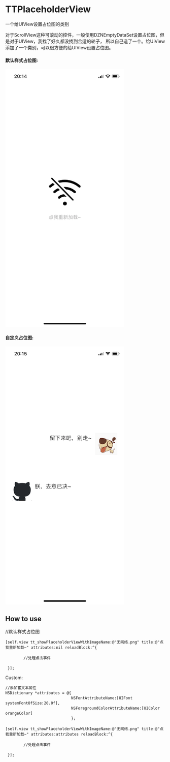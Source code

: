# TTPlaceholderView

一个给UIView设置占位图的类别

对于ScrollView这种可滚动的控件，一般使用DZNEmptyDataSet设置占位图，但是对于UIView，我找了好久都没找到合适的轮子，
所以自己造了一个。给UIView添加了一个类别，可以很方便的给UIView设置占位图。

#### 默认样式占位图:

![](https://github.com/Chouee/TTPlaceholderView/blob/master/screenshot1.png)

#### 自定义占位图:

![](https://github.com/Chouee/TTPlaceholderView/blob/master/screenshot2.png)

## How to use

//默认样式占位图
```
[self.view tt_showPlaceholderViewWithImageName:@"无网络.png" title:@"点我重新加载~" attributes:nil reloadBlock:^{
        
        //处理点击事件
        
 }];
```

Custom:
```
//添加富文本属性
NSDictionary *attributes = @{
                             NSFontAttributeName:[UIFont systemFontOfSize:20.0f],
                             NSForegroundColorAttributeName:[UIColor orangeColor]
                             };
    
[self.view tt_showPlaceholderViewWithImageName:@"无网络.png" title:@"点我重新加载~" attributes:attributes reloadBlock:^{
        
        //处理点击事件
        
 }];
```
